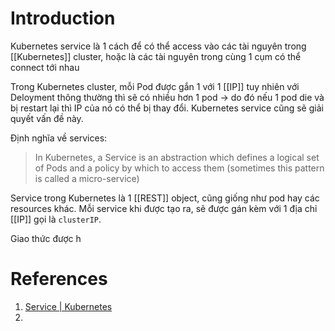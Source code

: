 ---
---
# Introduction

Kubernetes service là 1 cách để có thể access vào các tài nguyên trong [[Kubernetes]] cluster, hoặc là các tài nguyên trong cùng 1 cụm có thể connect tới nhau

Trong Kubernetes cluster, mỗi Pod được gắn 1 với 1 [[IP]] tuy nhiên với Deloyment thông thường thì sẽ có nhiều hơn 1 pod -> do đó nếu 1 pod die và bị restart lại thì IP của nó có thể bị thay đổi. Kubernetes service cũng sẽ giải quyết vấn đề này.

Định nghĩa về services:
> In Kubernetes, a Service is an abstraction which defines a logical set of Pods and a policy by which to access them (sometimes this pattern is called a micro-service)

Service trong Kubernetes là 1 [[REST]] object, cũng giống như pod hay các resources khác. Mỗi service khi được tạo ra, sẽ được gán kèm với 1 địa chỉ [[IP]] gọi là `clusterIP`.

Giao thức được h

# References
1. [Service | Kubernetes](https://kubernetes.io/docs/concepts/services-networking/service/)
2. 

